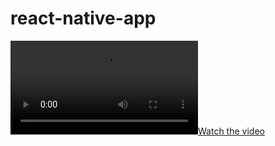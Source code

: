 # react-native-app

[![Watch the video](https://github.com/lucascplusmart/react-native-app/blob/main/video/apresentacao.mp4)](https://youtu.be/vt5fpE0bzSY)
